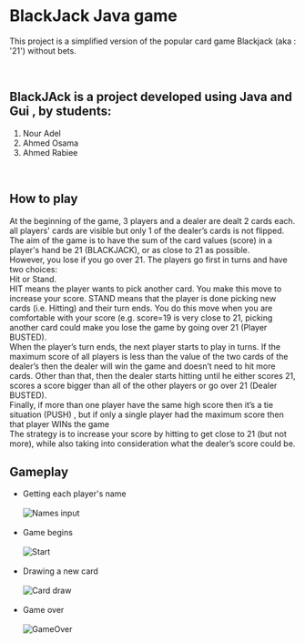 # BlackJack Java game

 This project is a simplified version of the popular card game Blackjack (aka : '21') without bets.
 
<br>

## BlackJAck is a  project developed using Java and Gui , by students:
1. Nour Adel
2. Ahmed Osama
3. Ahmed Rabiee

<br>


## How to play
 At the beginning of the game, 3 players and a dealer are dealt 2 cards each.  <br>
all players' cards are visible but only 1 of the dealer’s cards is not flipped. <br>
The aim of the game is to have the sum of the card values (score) in a player's hand be 21 (BLACKJACK), or as close to 21 as possible.  <br>
However, you lose if you go over 21. The players go first in turns and have two choices:  <br>
Hit or Stand. <br>
HIT means the player wants to pick another card. You make this move to increase your score. STAND means that the player is done picking
new cards (i.e. Hitting) and their turn ends. You do this move when you are comfortable with your score
(e.g. score=19 is very close to 21, picking another card could make you lose the game by going over 21
(Player BUSTED). <br>
When the player’s turn ends, the next player starts to play in turns. If the maximum score of all players is
less than the value of the two cards of the dealer’s then the dealer will win the game and doesn’t need to
hit more cards. Other than that, then the dealer starts hitting until he either scores 21, scores a score bigger
than all of the other players or go over 21 (Dealer BUSTED). <br>
Finally, if more than one player have the same high score then it’s a tie situation (PUSH) , but if only a
single player had the maximum score then that player WINs the game <br>
The strategy is to increase your score by hitting to get close to 21 (but not more), while also taking into
consideration what the dealer’s score could be.

## Gameplay
- Getting each player's name <br> <br> ![Names input](https://github.com/Mohamed-Samy26/BlackJack-Java-game/blob/main/screenshots/names.jpg?raw=true "Names input") <br> <br> 
- Game begins <br> <br> ![Start](https://github.com/Mohamed-Samy26/BlackJack-Java-game/blob/main/screenshots/2.jpg "Start") <br> <br> 
- Drawing a new card <br> <br> ![Card draw](https://github.com/Mohamed-Samy26/BlackJack-Java-game/blob/main/screenshots/3.jpg "Card draw") <br> <br> 
- Game over <br> <br> ![GameOver](https://github.com/Mohamed-Samy26/BlackJack-Java-game/blob/main/screenshots/4.jpg "GameOver")






